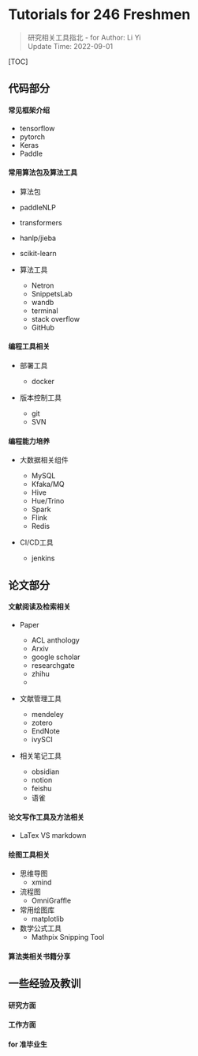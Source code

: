 # Tutorials for 246 Freshmen

> 研究相关工具指北 - for 
Author: Li Yi  
Update Time: 2022-09-01

[TOC]

## 代码部分
#### 常见框架介绍
- tensorflow
- pytorch
- Keras
- Paddle

#### 常用算法包及算法工具
- 算法包
 - paddleNLP
 - transformers
 - hanlp/jieba
 - scikit-learn

- 算法工具
  - Netron
  - SnippetsLab
  - wandb
  - terminal
  - stack overflow
  - GitHub
#### 编程工具相关
- 部署工具
  - docker

- 版本控制工具
  - git
  - SVN

#### 编程能力培养
- 大数据相关组件
  - MySQL   
  - Kfaka/MQ
  - Hive
  - Hue/Trino
  - Spark
  - Flink
  - Redis

- CI/CD工具
  - jenkins

## 论文部分
#### 文献阅读及检索相关
- Paper
  - ACL anthology
  - Arxiv
  - google scholar
  - researchgate
  - zhihu
  - 

- 文献管理工具
  - mendeley
  - zotero
  - EndNote
  - ivySCI

- 相关笔记工具
  - obsidian
  - notion
  - feishu
  - 语雀

#### 论文写作工具及方法相关
- LaTex VS markdown

#### 绘图工具相关
- 思维导图
  - xmind
- 流程图
  - OmniGraffle
- 常用绘图库
  - matplotlib
- 数学公式工具
  - Mathpix Snipping Tool

#### 算法类相关书籍分享


## 一些经验及教训
#### 研究方面

#### 工作方面

#### for 准毕业生